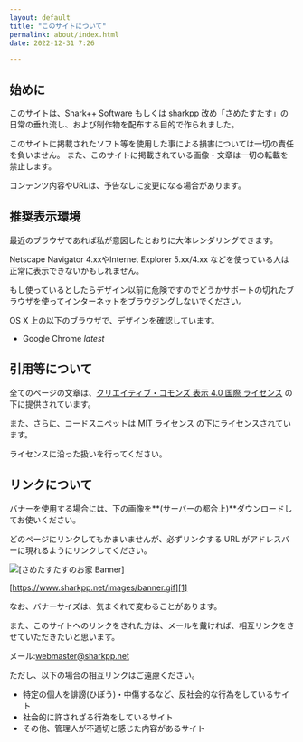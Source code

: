 ```yaml
---
layout: default
title: "このサイトについて"
permalink: about/index.html
date: 2022-12-31 7:26

---
```


## 始めに

このサイトは、Shark++ Software もしくは sharkpp 改め「さめたすたす」の日常の垂れ流し、および制作物を配布する目的で作られました。

<i class="fa-solid fa-triangle-exclamation"></i> このサイトに掲載されたソフト等を使用した事による損害については一切の責任を負いません。 また、このサイトに掲載されている画像・文章は一切の転載を禁止します。

コンテンツ内容やURLは、予告なしに変更になる場合があります。

## 推奨表示環境

最近のブラウザであれば私が意図したとおりに大体レンダリングできます。

Netscape Navigator 4.xxやInternet Explorer 5.xx/4.xx などを使っている人は正常に表示できないかもしれません。

もし使っているとしたらデザイン以前に危険ですのでどうかサポートの切れたブラウザを使ってインターネットをブラウジングしないでください。

OS X 上の以下のブラウザで、デザインを確認しています。

  * Google Chrome *latest*

## 引用等について

全てのページの文章は、[クリエイティブ・コモンズ 表示 4.0 国際 ライセンス](http://creativecommons.org/licenses/by/4.0/) の下に提供されています。

また、さらに、コードスニペットは [MIT ライセンス](http://opensource.org/licenses/MIT) の下にライセンスされています。

ライセンスに沿った扱いを行ってください。

## リンクについて

バナーを使用する場合には、下の画像を**(サーバーの都合上)**ダウンロードしてお使いください。

どのページにリンクしてもかまいませんが、必ずリンクする URL がアドレスバーに現れるようにリンクしてください。 <!-- http://d.hatena.ne.jp/HiromitsuTakagi/20040426#p2 -->

![[さめたすたすのお家 Banner]][1]

[https://www.sharkpp.net/images/banner.gif][1]

<span class="warning">なお、バナーサイズは、気まぐれで変わることがあります。
</span>

 [1]: /images/banner.gif

また、このサイトへのリンクをされた方は、メールを戴ければ、相互リンクをさせていただきたいと思います。

メール:[&#x77;eb&#x6D;&#x61;st&#x65;r&#x40;&#x73;&#x68;&#x61;rkpp.&#x6e;et][2]

 [2]: ma&#x69;l&#x74;o&#x3A;webmast&#x65;r&#x40;s&#x68;&#x61;rkp&#x70;.n&#x65;t

ただし、以下の場合の相互リンクはご遠慮ください。

  * 特定の個人を誹謗(ひぼう)・中傷するなど、反社会的な行為をしているサイト
  * 社会的に許されざる行為をしているサイト
  * その他、管理人が不適切と感じた内容があるサイト
